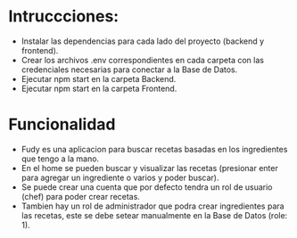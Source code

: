 # Intruccciones:
- Instalar las dependencias para cada lado del proyecto (backend y frontend).
- Crear los archivos .env correspondientes en cada carpeta con las credenciales necesarias para conectar a la Base de Datos.
- Ejecutar npm start en la carpeta Backend.
- Ejecutar npm start en la carpeta Frontend.

# Funcionalidad
- Fudy es una aplicacion para buscar recetas basadas en los ingredientes que tengo a la mano.
- En el home se pueden buscar y visualizar las recetas (presionar enter para agregar un ingrediente o varios y poder buscar).
- Se puede crear una cuenta que por defecto tendra un rol de usuario (chef) para poder crear recetas.
- Tambien hay un rol de administrador que podra crear ingredientes para las recetas, este se debe setear manualmente en la Base de Datos (role: 1).